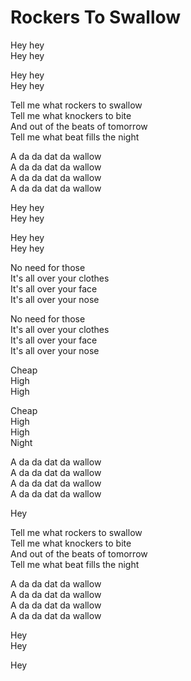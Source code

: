 # Rockers To Swallow  

Hey hey  
Hey hey  

Hey hey  
Hey hey  

Tell me what rockers to swallow  
Tell me what knockers to bite  
And out of the beats of tomorrow  
Tell me what beat fills the night  

A da da dat da wallow  
A da da dat da wallow  
A da da dat da wallow  
A da da dat da wallow  

Hey hey  
Hey hey  

Hey hey  
Hey hey  

No need for those  
It's all over your clothes  
It's all over your face  
It's all over your nose  

No need for those  
It's all over your clothes  
It's all over your face  
It's all over your nose  

Cheap  
High  
High  

Cheap  
High  
High  
Night  

A da da dat da wallow  
A da da dat da wallow  
A da da dat da wallow  
A da da dat da wallow  

Hey  

Tell me what rockers to swallow  
Tell me what knockers to bite  
And out of the beats of tomorrow  
Tell me what beat fills the night  

A da da dat da wallow  
A da da dat da wallow  
A da da dat da wallow  
A da da dat da wallow  

Hey  
Hey  

Hey  
